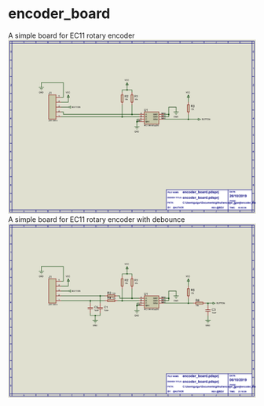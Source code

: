 # encoder_board
A simple board for EC11 rotary encoder
![alt text](encoder_board.png)
A simple board for EC11 rotary encoder with debounce
![alt text](encoder_board_debounce.png)
